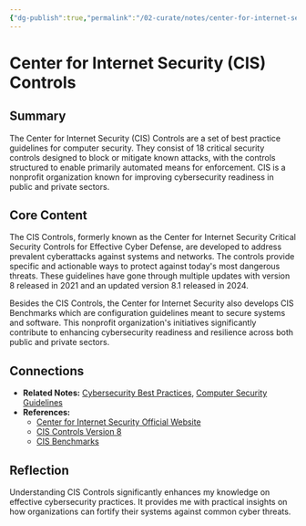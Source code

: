 ```yaml
---
{"dg-publish":true,"permalink":"/02-curate/notes/center-for-internet-security-cis-controls/","title":"Center for Internet Security Controls","tags":["cybersecurity"]}
---
```


# Center for Internet Security (CIS) Controls

## Summary
The Center for Internet Security (CIS) Controls are a set of best practice guidelines for computer security. They consist of 18 critical security controls designed to block or mitigate known attacks, with the controls structured to enable primarily automated means for enforcement. CIS is a nonprofit organization known for improving cybersecurity readiness in public and private sectors.

## Core Content
The CIS Controls, formerly known as the Center for Internet Security Critical Security Controls for Effective Cyber Defense, are developed to address prevalent cyberattacks against systems and networks. The controls provide specific and actionable ways to protect against today's most dangerous threats. These guidelines have gone through multiple updates with version 8 released in 2021 and an updated version 8.1 released in 2024.

Besides the CIS Controls, the Center for Internet Security also develops CIS Benchmarks which are configuration guidelines meant to secure systems and software. This nonprofit organization's initiatives significantly contribute to enhancing cybersecurity readiness and resilience across both public and private sectors.

## Connections
- **Related Notes:** [Cybersecurity Best Practices](Link), [Computer Security Guidelines](Link)
- **References:** 
   - [Center for Internet Security Official Website](https://www.cisecurity.org/)
   - [CIS Controls Version 8](https://www.cisecurity.org/controls/cis-controls-list/)
   - [CIS Benchmarks](https://www.cisecurity.org/cis-benchmarks/)

## Reflection
Understanding CIS Controls significantly enhances my knowledge on effective cybersecurity practices. It provides me with practical insights on how organizations can fortify their systems against common cyber threats. 
